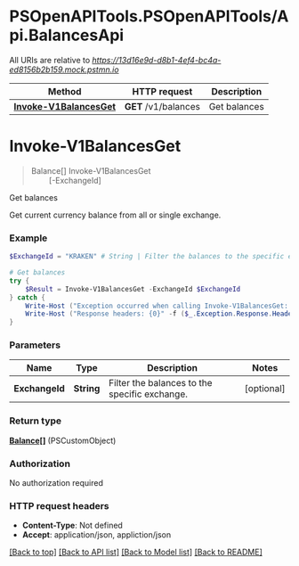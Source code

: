 # PSOpenAPITools.PSOpenAPITools/Api.BalancesApi

All URIs are relative to *https://13d16e9d-d8b1-4ef4-bc4a-ed8156b2b159.mock.pstmn.io*

Method | HTTP request | Description
------------- | ------------- | -------------
[**Invoke-V1BalancesGet**](BalancesApi.md#Invoke-V1BalancesGet) | **GET** /v1/balances | Get balances


<a name="Invoke-V1BalancesGet"></a>
# **Invoke-V1BalancesGet**
> Balance[] Invoke-V1BalancesGet<br>
> &nbsp;&nbsp;&nbsp;&nbsp;&nbsp;&nbsp;&nbsp;&nbsp;[-ExchangeId] <String><br>

Get balances

Get current currency balance from all or single exchange.

### Example
```powershell
$ExchangeId = "KRAKEN" # String | Filter the balances to the specific exchange. (optional)

# Get balances
try {
    $Result = Invoke-V1BalancesGet -ExchangeId $ExchangeId
} catch {
    Write-Host ("Exception occurred when calling Invoke-V1BalancesGet: {0}" -f ($_.ErrorDetails | ConvertFrom-Json))
    Write-Host ("Response headers: {0}" -f ($_.Exception.Response.Headers | ConvertTo-Json))
}
```

### Parameters

Name | Type | Description  | Notes
------------- | ------------- | ------------- | -------------
 **ExchangeId** | **String**| Filter the balances to the specific exchange. | [optional] 

### Return type

[**Balance[]**](Balance.md) (PSCustomObject)

### Authorization

No authorization required

### HTTP request headers

 - **Content-Type**: Not defined
 - **Accept**: application/json, appliction/json

[[Back to top]](#) [[Back to API list]](../README.md#documentation-for-api-endpoints) [[Back to Model list]](../README.md#documentation-for-models) [[Back to README]](../README.md)

